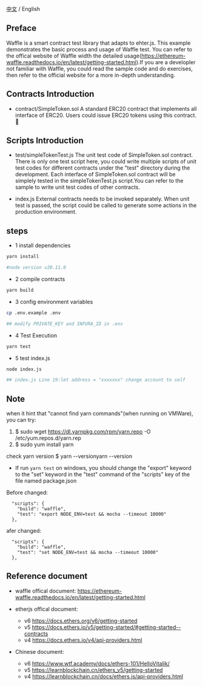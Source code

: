 [中文](./README-cn.md) / English

## Preface

Waffle is a smart contract test library that adapts to ehter.js. This example demonstrates the basic process and usage of Waffle test.
You can refer to the offical website of Waffle width the detailed usage(https://ethereum-waffle.readthedocs.io/en/latest/getting-started.html).If you are a developler not familiar with Waffle, you could read the sample code and do exercises, then refer to the official website for a more in-depth understanding.

## Contracts Introduction

- contract/SimpleToken.sol
  A standard ERC20 contract that implements all interface of ERC20. Users could issue ERC20 tokens using this contract.
  

## Scripts Introduction

- test/simpleTokenTest.js
  The unit test code of SimpleToken.sol contract. There is only one test script here, you could write multiple scripts of unit test codes for different contracts under the "test" directory during the development.
  Each interface of SimpleToken.sol contract will be simplely tested in the simpleTokenTest.js script.You can refer to the sample to write unit test codes of other contracts.

- index.js
  External contracts needs to be invoked separately. When unit test is passed, the script could be called to generate some actions in the production environment.

## steps

- 1 install dependencies

```bash
yarn install

#node version v20.11.0
```

- 2 compile contracts

```bash
yarn build
```

- 3 config environment variables

```bash
cp .env.example .env

## modify PRIVATE_KEY and INFURA_ID in .env
```

- 4 Test Execution

```bash
yarn test
```

- 5 test index.js

```bash
node index.js

## index.js Line 19:let address = "xxxxxxx" change account to self
```

## Note

when it hint that "cannot find yarn commands"(when running on VMWare), you can try:

1. $ sudo wget https://dl.yarnpkg.com/rpm/yarn.repo -O /etc/yum.repos.d/yarn.rep
2. $ sudo yum install yarn

check yarn version
$ yarn --versionyarn --version

- If run `yarn test` on windows, you should change the "export" keyword to the "set" keyword in the "test" command of the "scripts" key of the file named package.json

Before changed:

```
  "scripts": {
    "build": "waffle",
    "test": "export NODE_ENV=test && mocha --timeout 10000"
  },
```

afer changed:

```
  "scripts": {
    "build": "waffle",
    "test": "set NODE_ENV=test && mocha --timeout 10000"
  },
```

## Reference document


- waffle offical document: <https://ethereum-waffle.readthedocs.io/en/latest/getting-started.html>

- etherjs offical document:
  - v6 <https://docs.ethers.org/v6/getting-started>
  - v5 <https://docs.ethers.io/v5/getting-started/#getting-started--contracts>
  - v4 <https://docs.ethers.io/v4/api-providers.html>  

- Chinese document:
  - v6 <https://www.wtf.academy/docs/ethers-101/HelloVitalik/>
  - v5 <https://learnblockchain.cn/ethers_v5/getting-started>
  - v4 <https://learnblockchain.cn/docs/ethers.js/api-providers.html>
 
